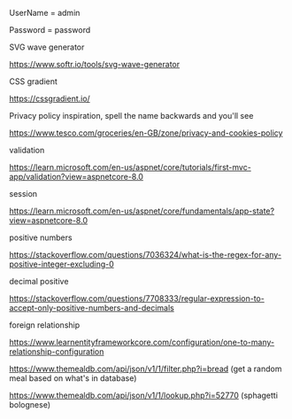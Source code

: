 ﻿UserName = admin 

Password = password

SVG wave generator

https://www.softr.io/tools/svg-wave-generator

CSS gradient

https://cssgradient.io/


Privacy policy inspiration, spell the name backwards and you'll see

https://www.tesco.com/groceries/en-GB/zone/privacy-and-cookies-policy

validation

https://learn.microsoft.com/en-us/aspnet/core/tutorials/first-mvc-app/validation?view=aspnetcore-8.0

session

https://learn.microsoft.com/en-us/aspnet/core/fundamentals/app-state?view=aspnetcore-8.0

positive numbers

https://stackoverflow.com/questions/7036324/what-is-the-regex-for-any-positive-integer-excluding-0

decimal positive

https://stackoverflow.com/questions/7708333/regular-expression-to-accept-only-positive-numbers-and-decimals

foreign relationship

https://www.learnentityframeworkcore.com/configuration/one-to-many-relationship-configuration


https://www.themealdb.com/api/json/v1/1/filter.php?i=bread (get a random meal
based on what's
in database)

https://www.themealdb.com/api/json/v1/1/lookup.php?i=52770 (sphagetti bolognese)